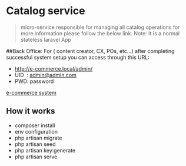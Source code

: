 # Catalog service
>  micro-service responsible for managing all catalog operations 
for more information please follow the below link.
Note: It is a normal stateless laravel App

##Back Office: For ( content creator, CX, POs, etc...)
after completing successful system setup you can access through this URL: 

- http://e-commerce.local/admin/
- UID  : admin@admin.com
- PWD: password 

[e-commerce system](https://github.com/waelwalid/e-commerce-micro "e-commerce system")

## How it works
- composer install
- env configuration
- php artisan migrate
- php artisan seed
- php artisan key:generate
- php artisan serve

